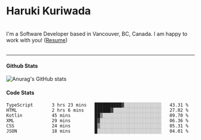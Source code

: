  # Haruki Kuriwada 
 <br/>
 I'm a Software Developer based in Vancouver, BC, Canada. I am happy to work with you! (<a href="https://docs.google.com/document/d/1oy0KFkAIEDdaN0KtgwNnSvFJkX0toXE1P4VLIS8YCGo/edit?usp=sharing">Resume</a>)
<br/><br/>

<hr />

#### Github Stats
![Anurag's GitHub stats](https://github-readme-stats.vercel.app/api?username=kuri-sun&hide=contribs,prs&theme=tokyonight)

#### Code Stats
<!--START_SECTION:waka-->

```text
TypeScript       3 hrs 23 mins   ██████████▓░░░░░░░░░░░░░░   43.31 %
HTML             2 hrs 6 mins    ██████▓░░░░░░░░░░░░░░░░░░   27.02 %
Kotlin           45 mins         ██▒░░░░░░░░░░░░░░░░░░░░░░   09.70 %
XML              29 mins         █▓░░░░░░░░░░░░░░░░░░░░░░░   06.36 %
CSS              24 mins         █▒░░░░░░░░░░░░░░░░░░░░░░░   05.31 %
JSON             18 mins         █░░░░░░░░░░░░░░░░░░░░░░░░   04.01 %
```

<!--END_SECTION:waka-->
